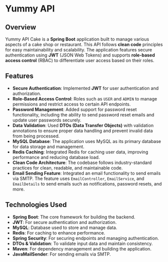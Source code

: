 # Yummy API

## Overview

Yummy API Cake is a **Spring Boot** application built to manage various aspects of a cake shop or restaurant. This API follows **clean code** principles for easy maintainability and scalability. The application features secure authentication using **JWT** (JSON Web Tokens) and supports **role-based access control** (RBAC) to differentiate user access based on their roles.

## Features

- **Secure Authentication**: Implemented **JWT** for user authentication and authorization.
- **Role-Based Access Control**: Roles such as `USER` and `ADMIN` to manage permissions and restrict access to certain API endpoints.
- **Password Management**: Added support for password reset functionality, including the ability to send password reset emails and update user passwords securely.
- **Data Validation**: Used **DTOs (Data Transfer Objects)** with validation annotations to ensure proper data handling and prevent invalid data from being processed.
- **MySQL Database**: The application uses MySQL as its primary database for data storage and management.
- **Redis Caching**: Integrated Redis for caching user data, improving performance and reducing database load.
- **Clean Code Architecture**: The codebase follows industry-standard practices for clean, readable, and maintainable code.
- **Email Sending Feature**: Integrated an email functionality to send emails via SMTP. The feature uses `EmailController`, `EmailService`, and `EmailDetails` to send emails such as notifications, password resets, and more.

## Technologies Used

- **Spring Boot**: The core framework for building the backend.
- **JWT**: For secure authentication and authorization.
- **MySQL**: Database used to store and manage data.
- **Redis**: For caching to enhance performance.
- **Spring Security**: For securing endpoints and managing authentication.
- **DTOs & Validation**: To validate input data and maintain consistency.
- **Maven**: For dependency management and building the application.
- **JavaMailSender**: For sending emails via SMTP.
